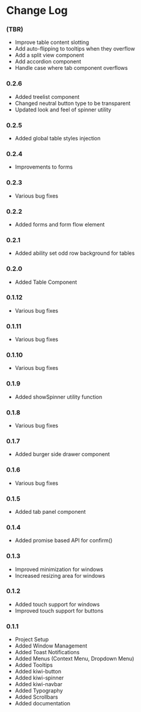 # Change Log

### (TBR)

- Improve table content slotting
- Add auto-flipping to tooltips when they overflow
- Add a split view component
- Add accordion component
- Handle case where tab component overflows

### 0.2.6

- Added treelist component
- Changed neutral button type to be transparent
- Updated look and feel of spinner utility

### 0.2.5

- Added global table styles injection

### 0.2.4

- Improvements to forms


### 0.2.3

- Various bug fixes

### 0.2.2

- Added forms and form flow element

### 0.2.1

- Added ability set odd row background for tables

### 0.2.0

- Added Table Component

### 0.1.12

- Various bug fixes

### 0.1.11

- Various bug fixes

### 0.1.10

- Various bug fixes

### 0.1.9

- Added showSpinner utility function

### 0.1.8

- Various bug fixes

### 0.1.7

- Added burger side drawer component

### 0.1.6

- Various bug fixes

### 0.1.5

- Added tab panel component

### 0.1.4

- Added promise based API for confirm()

### 0.1.3

- Improved minimization for windows
- Increased resizing area for windows

### 0.1.2

- Added touch support for windows
- Improved touch support for buttons

### 0.1.1

- Project Setup
- Added Window Management
- Added Toast Notifications
- Added Menus (Context Menu, Dropdown Menu)
- Added Tooltips
- Added kiwi-button
- Added kiwi-spinner
- Added kiwi-navbar
- Added Typography
- Added Scrollbars
- Added documentation
